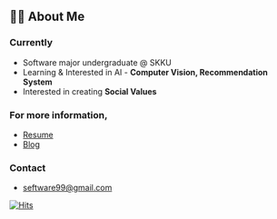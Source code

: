 ## 🙋‍♀️ About Me

### Currently
- Software major undergraduate @ SKKU
- Learning & Interested in AI - **Computer Vision, Recommendation System**
- Interested in creating **Social Values**


### For more information,
- <a href="https://say-young.notion.site/Resume-English-71fe484521214ed2ac167c2ac0cc243c">Resume</a>
- <a href="https://velog.io/@dd9s2">Blog</a>


### Contact
- seftware99@gmail.com



[![Hits](https://hits.seeyoufarm.com/api/count/incr/badge.svg?url=https%3A%2F%2Fgithub.com%2FSeyoung9304&count_bg=%23CDEA91&title_bg=%23555555&icon=&icon_color=%23E7E7E7&title=hits&edge_flat=false)](https://hits.seeyoufarm.com)
